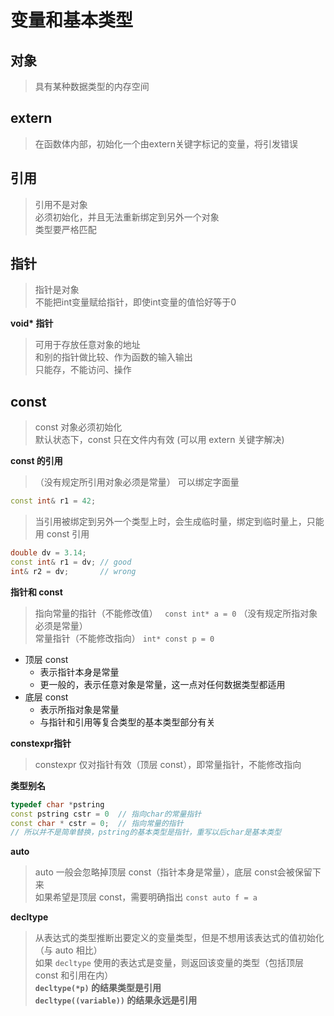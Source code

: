 # 变量和基本类型

## **对象**
> 具有某种数据类型的内存空间

## **extern**
> 在函数体内部，初始化一个由extern关键字标记的变量，将引发错误  

## **引用**
> 引用不是对象  
> 必须初始化，并且无法重新绑定到另外一个对象    
> 类型要严格匹配

## **指针**
> 指针是对象    
> 不能把int变量赋给指针，即使int变量的值恰好等于0   

**void\* 指针**
> 可用于存放任意对象的地址  
> 和别的指针做比较、作为函数的输入输出  
> 只能存，不能访问、操作

## **const**
> const 对象必须初始化   
> 默认状态下，const 只在文件内有效 (可以用 extern 关键字解决)   

**const 的引用**
> （没有规定所引用对象必须是常量）
> 可以绑定字面量
```C++
const int& r1 = 42;
```
> 当引用被绑定到另外一个类型上时，会生成临时量，绑定到临时量上，只能用 const 引用   
```C++
double dv = 3.14;
const int& r1 = dv; // good
int& r2 = dv;       // wrong
```
**指针和 const**    
> 指向常量的指针（不能修改值） ` const int* a = 0`   （没有规定所指对象必须是常量）  
> 常量指针（不能修改指向） `int* const p = 0`

+ 顶层 const 
  + 表示指针本身是常量
  + 更一般的，表示任意对象是常量，这一点对任何数据类型都适用
+ 底层 const
  + 表示所指对象是常量
  + 与指针和引用等复合类型的基本类型部分有关

**constexpr指针**
> constexpr 仅对指针有效（顶层 const），即常量指针，不能修改指向

**类型别名**
```C++
typedef char *pstring
const pstring cstr = 0  // 指向char的常量指针
const char * cstr = 0;  // 指向常量的指针
// 所以并不是简单替换，pstring的基本类型是指针，重写以后char是基本类型
```
**auto**
> auto 一般会忽略掉顶层 const（指针本身是常量），底层 const会被保留下来  
> 如果希望是顶层 const，需要明确指出 `const auto f = a`

**decltype**
> 从表达式的类型推断出要定义的变量类型，但是不想用该表达式的值初始化（与 auto 相比）  
> 如果 `decltype` 使用的表达式是变量，则返回该变量的类型（包括顶层 const 和引用在内）  
> **`decltype(*p)` 的结果类型是引用**  
> **`decltype((variable))` 的结果永远是引用**

